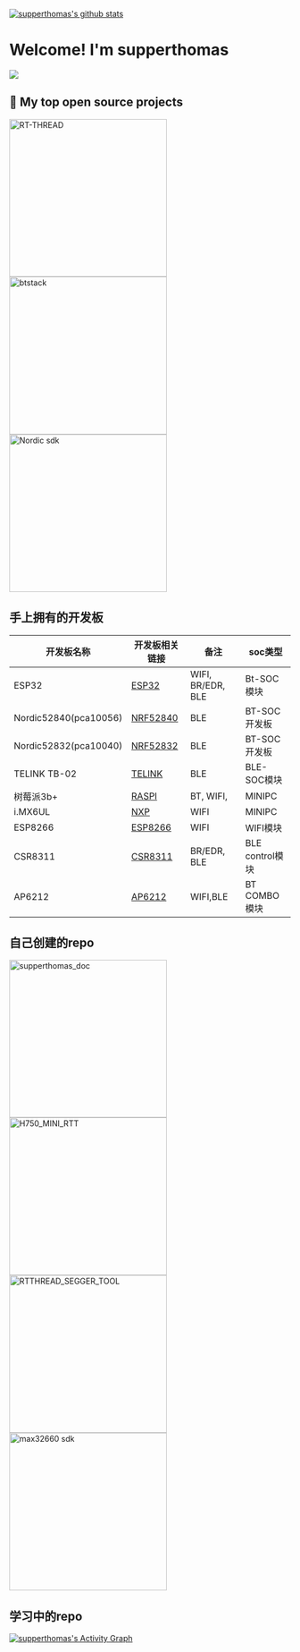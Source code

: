 [![supperthomas's github stats](https://github-readme-stats.vercel.app/api?username=supperthomas)](https://github.com/supperthomas)


# Welcome! I'm supperthomas


<a href="https://github.com/supperthomas">
  <img align="center" src="https://github-readme-stats.anuraghazra1.vercel.app/api/top-langs/?username=supperthomas&layout=compact&theme=material-palenight" />
</a>



## 📘 My top open source projects



<p align="left">
  <a href="https://github.com/RT-Thread/rt-thread">
    <img width="282" src="https://denvercoder1-github-readme-stats.vercel.app/api/pin/?username=supperthomas&repo=RT-Thread&theme=react&bg_color=0D1117&hide_border=true&show_icons=true" alt="RT-THREAD"></a>
  <a href="https://github.com/supperthomas/RTT_PACKAGE_BTSTACK">
    <img width="282" src="https://denvercoder1-github-readme-stats.vercel.app/api/pin/?username=supperthomas&repo=RTT_PACKAGE_BTSTACK&theme=react&bg_color=0D1117&hide_border=true&show_icons=true" alt="btstack"></a>
  <a href="https://github.com/supperthomas/nrf5x_sdk">
    <img width="282" src="https://denvercoder1-github-readme-stats.vercel.app/api/pin/?username=supperthomas&repo=nrf5x_sdk&theme=react&bg_color=0D1117&hide_border=true&show_icons=true" alt="Nordic sdk"></a>
</p>


## 手上拥有的开发板


| 开发板名称            | 开发板相关链接                                               | 备注              | soc类型         |
| --------------------- | ------------------------------------------------------------ | ----------------- | --------------- |
| ESP32                 | [ESP32](https://item.taobao.com/item.htm?spm=a1z09.2.0.0.434a2e8dU7Ucwm&amp;id=548905088891&amp;_u=3jg78f0903) | WIFI, BR/EDR, BLE | Bt-SOC模块      |
| Nordic52840(pca10056) | [NRF52840](https://www.mouser.cn/new/nordic-semiconductor/nordic-nrf52840-dev-kit/) | BLE               | BT-SOC开发板    |
| Nordic52832(pca10040) | [NRF52832](https://www.nordicsemi.com/Software-and-tools/Development-Kits/nRF52-DK) | BLE               | BT-SOC开发板    |
| TELINK TB-02          | [TELINK](https://item.taobao.com/item.htm?spm=a1z09.2.0.0.473b2e8d76ojBJ&id=612917601497&_u=4jg78f8a74) | BLE               | BLE-SOC模块     |
| 树莓派3b+             | [RASPI](https://detail.tmall.com/item.htm?spm=a230r.1.14.9.4d9442a387vd7H&id=608662013747&cm_id=140105335569ed55e27b&abbucket=11) | BT, WIFI,         | MINIPC          |
| i.MX6UL               | [NXP](http://www.myir-tech.com/product/mys_6ulx.htm)         | WIFI              | MINIPC          |
| ESP8266               | [ESP8266](https://www.ai-thinker.com/product/esp8266)        | WIFI              | WIFI模块        |
| CSR8311               | [CSR8311](https://item.taobao.com/item.htm?spm=2013.1.w4023-22329603903.13.2271710eWq6jj5&id=622837949775) | BR/EDR, BLE       | BLE control模块 |
| AP6212                | [AP6212](https://item.taobao.com/item.htm?spm=a230r.1.14.20.31e02c31WHnsOw&id=615403825084&ns=1&abbucket=4#detail) | WIFI,BLE          | BT COMBO模块    |



## 自己创建的repo

<p align="left">
  <a href="https://github.com/supperthomas/supperthomas_doc">
    <img width="282" src="https://denvercoder1-github-readme-stats.vercel.app/api/pin/?username=supperthomas&repo=supperthomas_doc&theme=react&bg_color=0D1117&hide_border=true&show_icons=true" alt="supperthomas_doc"></a>
  <a href="https://github.com/supperthomas/H750_MINI_RTT">
    <img width="282" src="https://denvercoder1-github-readme-stats.vercel.app/api/pin/?username=supperthomas&repo=H750_MINI_RTT&theme=react&bg_color=0D1117&hide_border=true&show_icons=true" alt="H750_MINI_RTT"></a>
  <a href="https://github.com/supperthomas/RTTHREAD_SEGGER_TOOL">
    <img width="282" src="https://denvercoder1-github-readme-stats.vercel.app/api/pin/?username=supperthomas&repo=RTTHREAD_SEGGER_TOOL&theme=react&bg_color=1D1117&hide_border=true&show_icons=true" alt="RTTHREAD_SEGGER_TOOL"></a>
  <a href="https://github.com/supperthomas/BSP_BOARD_MAX32660">
    <img width="282" src="https://denvercoder1-github-readme-stats.vercel.app/api/pin/?username=supperthomas&repo=BSP_BOARD_MAX32660&theme=react&bg_color=0D1117&hide_border=true&show_icons=true" alt="max32660 sdk"></a>
</p>


## 学习中的repo









<a href="https://github.com/supperthomas"><img alt="supperthomas's Activity Graph" src="https://activity-graph.herokuapp.com/graph?username=supperthomas&bg_color=0D1117&color=5BCDEC&line=5BCDEC&point=FFFFFF&hide_border=true" /></a>

<!--START_SECTION:waka-->
<!--END_SECTION:waka-->
